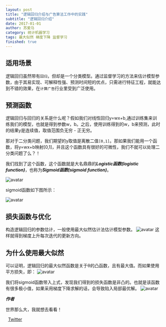```yaml
---
layout: post
title: "逻辑回归介绍与广告算法工作中的实践"
subtitle: "逻辑回归介绍"
date: 2017-01-01
author: 苏爱马
category: 统计机器学习
tags: 最大似然 梯度下降 监督学习
finished: true
---
```


## 适用场景
逻辑回归虽然带有`回归`，但却是一个分类模型。通过监督学习的方法来估计模型参数，由于其易实现、可解释性强、预测时间短的优点，只需进行特征工程，就能达到不错的效果，在`计算广告`行业里受到广泛使用。

## 预测函数
逻辑回归与回归的关系是什么呢？假如我们对线性回归y=wx+b,通过训练集来训练我们的模型，也就是得到参数w，b。之后，使用训练得到的w，b来预测，此时的结果y是连续值，取值范围负无穷 - 正无穷。

那对于二分类问题，我们期望的y取值是离散二值`[0,1]`。那如果我们能用一个函数，将y=wx+b映射[0,1]，并且这个函数具有很好的可微性，我们不就可以处理二分类问题了么？！

我们找到了这个函数，这个函数就是大名鼎鼎的***Logistic函数(logistic function)***，也称为***Sigmoid函数(sigmoid function)***。


![avatar](http://52myx.cn/img/blog/lr/sigmoid.png)

sigmoid函数如下图所示：

![avatar](http://52myx.cn/img/blog/lr/sigmodimg.png)


## 损失函数与优化

构造逻辑回归的参数估计，一般使用最大似然估计法估计模型参数。
![avatar](http://52myx.cn/img/blog/lr/LRtuidao.jpeg)
这样就得到梯度上升每次迭代的更新方向。

## 为什么使用最大似然
可以证明，逻辑回归的最大似然函数是关于θ的凸函数，且有最大值。而如果使用平方损失，即：
![avatar](http://52myx.cn/img/blog/lr/pingfang.png)

我们将sigmoid函数带入上式，发现我们得到的损失函数是非凸的。也就是该函数有很多极小值，如果采用梯度下降求解的话，会导致陷入局部最优解。
![avatar](http://52myx.cn/img/blog/lr/pingfangimg.png)


***作者***

世界那么大，我就想去看看！

<i class="fa fa-twitter"></i>&nbsp;&nbsp;[Twitter](https://twitter.com/doG__uS)



